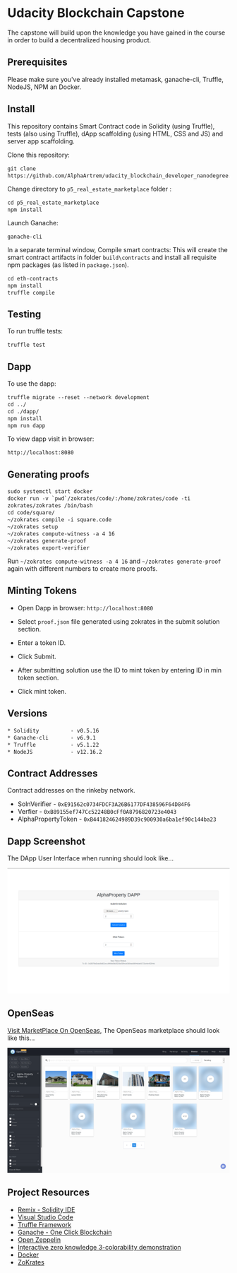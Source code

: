 # Udacity Blockchain Capstone

The capstone will build upon the knowledge you have gained in the course in order to build a decentralized housing product. 

## Prerequisites

Please make sure you've already installed metamask, ganache-cli, Truffle, NodeJS, NPM an Docker.

## Install

This repository contains Smart Contract code in Solidity (using Truffle), tests (also using Truffle), dApp scaffolding (using HTML, CSS and JS) and server app scaffolding.

Clone this repository:

```
git clone https://github.com/AlphaArtrem/udacity_blockchain_developer_nanodegree.git
```

Change directory to ```p5_real_estate_marketplace``` folder :

```
cd p5_real_estate_marketplace
npm install
```

Launch Ganache:

```
ganache-cli 
```

In a separate terminal window, Compile smart contracts:
This will create the smart contract artifacts in folder ```build\contracts``` and install all requisite npm packages (as listed in ```package.json```).

```
cd eth-contracts
npm install
truffle compile
```


## Testing

To run truffle tests:

```
truffle test
```

## Dapp

To use the dapp:

```
truffle migrate --reset --network development
cd ../
cd ./dapp/
npm install
npm run dapp
```

To view dapp visit in browser:

```
http://localhost:8080
```


## Generating proofs

```
sudo systemctl start docker
docker run -v `pwd`/zokrates/code/:/home/zokrates/code -ti zokrates/zokrates /bin/bash
cd code/square/
~/zokrates compile -i square.code
~/zokrates setup
~/zokrates compute-witness -a 4 16
~/zokrates generate-proof
~/zokrates export-verifier
```

Run ```~/zokrates compute-witness -a 4 16``` and ```~/zokrates generate-proof``` again with different numbers to create more proofs.

## Minting Tokens

* Open Dapp in browser: ```http://localhost:8080```

* Select ```proof.json``` file generated using zokrates in the submit solution section.
* Enter a token ID.
* Click Submit.
* After submitting solution use the ID to mint token by entering ID in min token section.
* Click mint token.

## Versions

```
* Solidity          - v0.5.16
* Ganache-cli       - v6.9.1
* Truffle           - v5.1.22
* NodeJS            - v12.16.2
```

## Contract Addresses

Contract addresses on the rinkeby network.

* SolnVerifier          -   ```0xE91562c0734FDCF3A26B6177DF438596F64D84F6``` 
* Verfier               -   ```0xB89155ef747Cc52248B0cFf0A8796820723e4043```
* AlphaPropertyToken    -   ```0xB441824624989D39c900930a6ba1ef90c144ba23```

## Dapp Screenshot

The DApp User Interface when running should look like...

![Dapp](img/dapp.png)

## OpenSeas

[Visit MarketPlace On OpenSeas](https://rinkeby.opensea.io/assets/alpha-propety-token-v2), The OpenSeas marketplace should look like this...

![Dapp](img/openseas.png)


## Project Resources

* [Remix - Solidity IDE](https://remix.ethereum.org/)
* [Visual Studio Code](https://code.visualstudio.com/)
* [Truffle Framework](https://truffleframework.com/)
* [Ganache - One Click Blockchain](https://truffleframework.com/ganache)
* [Open Zeppelin ](https://openzeppelin.org/)
* [Interactive zero knowledge 3-colorability demonstration](http://web.mit.edu/~ezyang/Public/graph/svg.html)
* [Docker](https://docs.docker.com/install/)
* [ZoKrates](https://github.com/Zokrates/ZoKrates)
